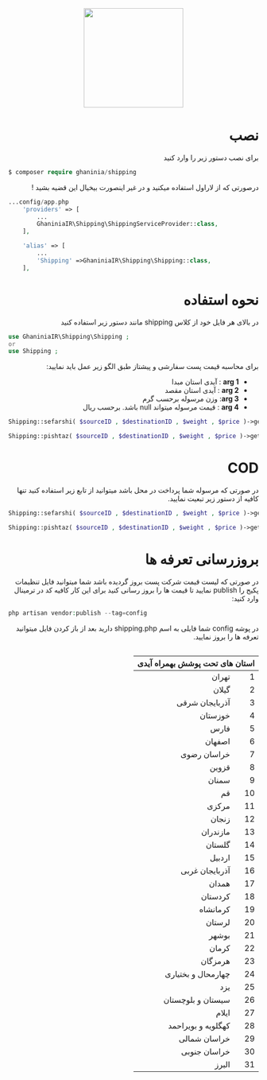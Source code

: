 <div align="center">
<img src="https://ghaninia.ir/filemanager/uploads/photos/1/iranpost.png" height="200"  />
</div>
<h1 dir="rtl">نصب</h1>
<p  dir="rtl">
برای نصب دستور زیر را وارد کنید
</p>

```php
$ composer require ghaninia/shipping
```

<p  dir="rtl">
درصورتی که از لاراول استفاده میکنید و در غیر اینصورت بیخیال این قضیه بشید !‌
</p>

```php
...config/app.php
    'providers' => [
        ...
        GhaniniaIR\Shipping\ShippingServiceProvider::class,
    ],

    'alias' => [
        ...
        'Shipping' =>GhaniniaIR\Shipping\Shipping::class,
    ],
```


<h1  dir="rtl">نحوه استفاده</h1>
<p  dir="rtl">
در بالای هر فایل خود از کلاس shipping   مانند دستور زیر استفاده کنید
</p>

```php
use GhaniniaIR\Shipping\Shipping ;
or 
use Shipping ;
```

<p dir="rtl">
برای محاسبه قیمت پست سفارشی و پیشتاز طبق الگو زیر عمل باید نمایید:
</p>

<ul dir="rtl">
    <li><b>arg 1</b> : آیدی استان مبدا</li>
    <li><b>arg 2</b> : آیدی استان مقصد</li>
    <li><b>arg 3</b>: وزن مرسوله برحسب گرم</li>
    <li><b>arg 4</b> : قیمت مرسوله میتواند null باشد. برحسب ریال</li>
</ul>

```php
Shipping::sefarshi( $sourceID , $destinationID , $weight , $price )->getPrice()

Shipping::pishtaz( $sourceID , $destinationID , $weight , $price )->getPrice()
```

<h1 dir="rtl">COD</h1>
<p dir="rtl">
    در صورتی که مرسوله شما پرداخت در محل باشد میتوانید از تابع زیر استفاده کنید تنها کافیه از دستور زیر تبعیت نمایید.
</p>

```php
Shipping::sefarshi( $sourceID , $destinationID , $weight , $price )->getPrice( true )

Shipping::pishtaz( $sourceID , $destinationID , $weight , $price )->getPrice( true )
```

<h1 dir="rtl">بروزرسانی تعرفه ها</h1>
<p dir="rtl">
    در صورتی که لیست قیمت شرکت پست بروز گردیده باشد شما میتوانید فایل  تنظیمات پکیج را publish نمایید تا قیمت ها را بروز رسانی کنید برای این کار کافیه کد در ترمینال وارد کنید:
</p>

```php
php artisan vendor:publish --tag=config
```

<p dir="rtl">
در پوشه config شما فایلی به اسم shipping.php  دارید بعد از باز کردن فایل میتوانید تعرفه ها را بروز نمایید.
</p>

<table dir="rtl" align="right">
    <thead >
        <tr>
            <th colspan="2">استان های تحت پوشش بهمراه آیدی</th>
        </tr>
    </thead>
    <tbody>
        <tr>
            <td>1</td>
            <td>تهران</td>
        </tr>
        <tr>
            <td>2</td>
            <td>گیلان</td>
        </tr>
        <tr>
            <td>3</td>
            <td>آذربایجان شرقی</td>
        </tr>
        <tr>
            <td>4</td>
            <td>خوزستان</td>
        </tr>
        <tr>
            <td>5</td>
            <td>فارس</td>
        </tr>
        <tr>
            <td>6</td>
            <td>اصفهان</td>
        </tr>
        <tr>
            <td>7</td>
            <td>خراسان رضوی</td>
        </tr>
        <tr>
            <td>8</td>
            <td>قزوین</td>
        </tr>
        <tr>
            <td>9</td>
            <td>سمنان</td>
        </tr>
        <tr>
            <td>10</td>
            <td>قم</td>
        </tr>
        <tr>
            <td>11</td>
            <td>مرکزی</td>
        </tr>
        <tr>
            <td>12</td>
            <td>زنجان</td>
        </tr>
        <tr>
            <td>13</td>
            <td>مازندران</td>
        </tr>
        <tr>
            <td>14</td>
            <td>گلستان</td>
        </tr>
        <tr>
            <td>15</td>
            <td>اردبیل</td>
        </tr>
        <tr>
            <td>16</td>
            <td>آذربایجان غربی</td>
        </tr>
        <tr>
            <td>17</td>
            <td>همدان</td>
        </tr>
        <tr>
            <td>18</td>
            <td>کردستان</td>
        </tr>
        <tr>
            <td>19</td>
            <td>کرمانشاه</td>
        </tr>
        <tr>
            <td>20</td>
            <td>لرستان</td>
        </tr>
        <tr>
            <td>21</td>
            <td>بوشهر</td>
        </tr>
        <tr>
            <td>22</td>
            <td>کرمان</td>
        </tr>
        <tr>
            <td>23</td>
            <td>هرمزگان</td>
        </tr>
        <tr>
            <td>24</td>
            <td>چهارمحال و بختیاری</td>
        </tr>
        <tr>
            <td>25</td>
            <td>یزد</td>
        </tr>
        <tr>
            <td>26</td>
            <td>سیستان و بلوچستان</td>
        </tr>
        <tr>
            <td>27</td>
            <td>ایلام</td>
        </tr>
        <tr>
            <td>28</td>
            <td>کهگلویه و بویراحمد</td>
        </tr>
        <tr>
            <td>29</td>
            <td>خراسان شمالی</td>
        </tr>
        <tr>
            <td>30</td>
            <td>خراسان جنوبی</td>
        </tr>
        <tr>
            <td>31</td>
            <td>البرز</td>
        </tr>
    </tbody>
</table>